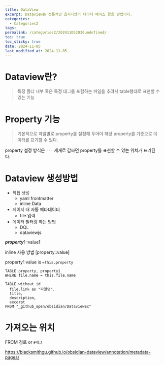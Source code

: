 ```yaml
---
title: DataView
excerpt: Dataview는 전통적인 옵시디언의 데이터 베이스 활용 방법이다.
categories:
  - Categories2
tags: 
permalink: /categories2/202411052036undefined/
toc: true
toc_sticky: true
date: 2024-11-05
last_modified_at: 2024-11-05
---
```

# Dataview란?
> 특정 폴더 내부 혹은 특정 태그를 포함하는 파일을 추려서 table형태로 표현할 수 있는 기능

# Property 기능
> 기본적으로 파일별로 property를 설정해 두어야 해당 property를 기준으로 데이터를 표기할 수 있다.

property 설정 방식은 `---` 세개로 감싸면 property를 표현할 수 있는 위치가 표기된다.


# Dataview 생성방법
- 직접 생성
  - yaml frontmatter
  - inline Data
- 페이지 내 자동 메타데이터
  - file.입력
- 데이터 필터링 하는 방법
  - DQL
  - dataviewjs

***property***1::value1

inline 사용 방법 [property::value]

property1 value is `=this.property`



```dataview
TABLE property, property1
WHERE file.name = this.file.name

```


```dataview
TABLE without id
  file.link as "파일명",
  title, 
  description,
  excerpt
FROM "_github_open/obsidian/DataviewEx"
```


# 가져오는 위치
FROM 경로 or `#태그`


https://blacksmithgu.github.io/obsidian-dataview/annotation/metadata-pages/